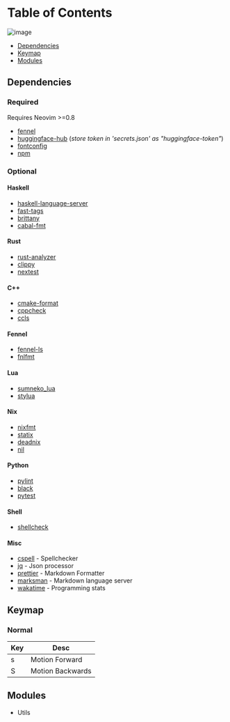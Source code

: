 # Table of Contents
![image](https://user-images.githubusercontent.com/90542764/213342938-2b62f300-eb58-42e9-9249-3328b8e2ec26.png)

<!--toc:start-->
- [Dependencies](#dependencies)
- [Keymap](#keymap)
- [Modules](#modules)
<!--toc:end-->

## Dependencies

### Required

Requires Neovim >=0.8

- [fennel](https://fennel-lang.org/)
- [huggingface-hub](https://huggingface.co/welcome) (_store token in 'secrets.json' as "huggingface-token"_)
- [fontconfig](https://www.freedesktop.org/wiki/Software/fontconfig/)
- [npm](https://www.npmjs.com/)

### Optional

#### Haskell

- [haskell-language-server](https://github.com/haskell/haskell-language-server)
- [fast-tags](https://hackage.haskell.org/package/fast-tags)
- [brittany](https://hackage.haskell.org/package/brittany)
- [cabal-fmt](https://hackage.haskell.org/package/cabal-fmt)

#### Rust

- [rust-analyzer](https://rust-analyzer.github.io/)
- [clippy](https://github.com/rust-lang/rust-clippy)
- [nextest](https://github.com/nextest-rs/nextest)

#### C++

- [cmake-format](https://github.com/cheshirekow/cmake_format)
- [cppcheck](https://cppcheck.sourceforge.io/)
- [ccls](https://github.com/MaskRay/ccls)

#### Fennel

- [fennel-ls](https://sr.ht/~xerool/fennel-ls/)
- [fnlfmt](https://git.sr.ht/~technomancy/fnlfmt)

#### Lua

- [sumneko_lua](https://github.com/sumneko/lua-language-server/wiki)
- [stylua](https://github.com/johnnymorganz/stylua)

#### Nix

- [nixfmt](https://hackage.haskell.org/package/nixfmt)
- [statix](https://github.com/nerdypepper/statix)
- [deadnix](https://github.com/astro/deadnix)
- [nil](https://github.com/oxalica/nil)

#### Python

- [pylint](https://pylint.pycqa.org/en/latest/)
- [black](https://github.com/psf/black)
- [pytest](https://docs.pytest.org/en/7.2.x/)

#### Shell

- [shellcheck](https://hackage.haskell.org/package/ShellCheck)

#### Misc

- [cspell](https://github.com/streetsidesoftware/cspell) - Spellchecker
- [jq](https://github.com/stedolan/jq) - Json processor
- [prettier](https://prettier.io/) - Markdown Formatter
- [marksman](https://github.com/artempyanykh/marksman) - Markdown language server
- [wakatime](https://wakatime.com) - Programming stats

## Keymap

### Normal

| Key | Desc             |
| --- | ---------------- |
| s   | Motion Forward   |
| S   | Motion Backwards |

## Modules

- Utils
